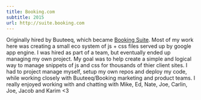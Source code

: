 ```yaml
---
title: Booking.com
subtitle: 2015
url: http://suite.booking.com
---
```


Originally hired by Buuteeq, which became [Booking Suite](http://suite.booking.com). Most of my work here was creating a small eco system of js + css files served up by google app engine. I was hired as part of a team, but eventually ended up managing my own project. My goal was to help create a simple and logical way to manage snippets of js and css for thousands of thier client sites. I had to project manage myself, setup my own repos and deploy my code, while working closely with Buuteeq/Booking marketing and product teams. I really enjoyed working with and chatting with Mike, Ed, Nate, Joe, Carlin, Joe, Jacob and Karim <3